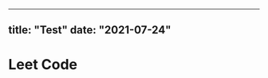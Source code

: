 
---
title: "Test"
date: "2021-07-24"
---

# Leet Code





<!--stackedit_data:
eyJoaXN0b3J5IjpbLTczNTkyNTI5NiwtMTEzMTI0ODE4M119
-->